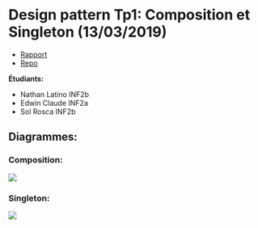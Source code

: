 # Design pattern Tp1: Composition et Singleton (13/03/2019)

* [Rapport](https://www.intra.jrosk.ch/cours/design_patterns/tp1.html)
* [Repo](https://github.com/RoscaS/design-pattern_tp1)

**Étudiants:**
* Nathan Latino INF2b
* Edwin Claude INF2a
* Sol Rosca INF2b

## Diagrammes:

### Composition:
![](https://i.imgur.com/1Rk92c4.png)


### Singleton:
![](https://i.imgur.com/a4fQWjt.png)
